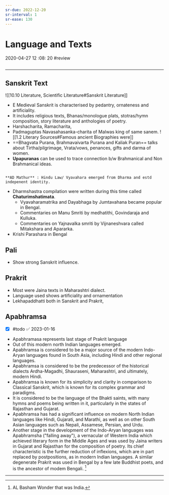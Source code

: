 ```yaml
---
sr-due: 2022-12-20
sr-interval: 1
sr-ease: 130
---
```


# Language and Texts

2020-04-27 12 :08: 20 #review

```toc
```

---

## Sanskrit Text

![[10.10 Literature, Scientific Literature#Sanskrit Literature]]

- E Medieval Sanskrit is characterised by pedantry, ornateness and artificiality.
- It includes religious texts, Bhanas/monologue plats, stotras/hymn composition, story literature and anthologies of poetry.
- Harshacharita, Ramacharita,
- Padmaguptas Navasahasanka-charita of Malwas king of same sanem.
 ![[1.2 Literary Sources#Famous ancient Biographies were]]
- ==Bhagvata Purana, Brahmavaivarta Purana and Kaliak Puran== talks about Tirtha/pilgrimage, Vrata/vows, penances, gifts and darma of women.
- **Upapuranas** can be used to trace connection b/w Brahmanical and Non Brahmanical ideas.

```ad-Views

**AD Mathur** : Hindu Law/ Vyavahara emerged from Dharma and estd indepenent identity.

```

- Dharmshastra compilation were written during this time called **Chaturimshatimata**.
	- Vyavaharamatrika and Dayabhaga by Jumtavahana became popular in Bengal.
	- Commentaries on Manu Smriti by medhatithi, Govindaraja and Kulluka.
	- Commentaries on Yajnavalka smriti by Vijnaneshvara called Mitakshara and Apararka.
- Krishi Parashara in Bengal

## Pali

- Show strong Sanskrit influence.

## Prakrit

- Most were Jaina texts in Maharashtri dialect.
- Language used shows artificiality and ornamentation
- Lekhapaddhatti both in Sanskrit and Prakrit,

## Apabhramsa

- [x] #todo ✅ 2023-01-16
- Apabhramasa represents last stage of Prakrit language
- Out of this modern north Indian languages emerged.
- Apabhramsa is considered to be a major source of the modern Indo-Aryan languages found in South Asia, including Hindi and other regional languages.
- Apabhramsa is considered to be the predecessor of the historical dialects Ardha-Magadhi, Shauraseni, Maharashtri, and ultimately, modern Hindi.
- Apabhramsa is known for its simplicity and clarity in comparison to Classical Sanskrit, which is known for its complex grammar and paradigms.
- It is considered to be the language of the Bhakti saints, with many hymns and poems being written in it, particularly in the states of Rajasthan and Gujarat.
- Apabhramsa has had a significant influence on modern North Indian languages like Hindi, Gujarati, and Marathi, as well as on other South Asian languages such as Nepali, Assamese, Persian, and Urdu.
- Another stage in the development of the Indo-Aryan languages was Apabhramsha ("falling away"), a vernacular of Western India which achieved literary form in the Middle Ages and was used by Jaina writers in Gujarat and Rajasthan for the composition of poetry. Its chief characteristic is the further reduction of inflexions, which are in part replaced by postpositions, as in modern Indian languages. A similar degenerate Prakrit was used in Bengal by a few late Buddhist poets, and is the ancestor of modem Bengali. [^1]

----

[^1]: AL Basham Wonder that was India.
